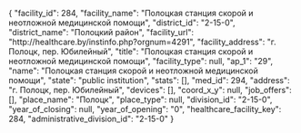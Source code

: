 {
    "facility_id": 284,
    "facility_name": "Полоцкая станция скорой и неотложной медицинской помощи",
    "district_id": "2-15-0",
    "district_name": "Полоцкий район",
    "facility_url": "http:\/\/healthcare.by\/instinfo.php?orgnum=4291",
    "facility_address": "г. Полоцк, пер. Юбилейный",
    "title": "Полоцкая станция скорой и неотложной медицинской помощи",
    "facility_type": null,
    "ap_1": "29",
    "name": "Полоцкая станция скорой и неотложной медицинской помощи",
    "state": "public institution",
    "stats": [],
    "med_id": 294,
    "address": "г. Полоцк, пер. Юбилейный",
    "devices": [],
    "coord_x_y": null,
    "job_offers": [],
    "place_name": "Полоцк",
    "place_type": null,
    "division_id": "2-15-0",
    "year_of_closing": null,
    "year_of_opening": "0",
    "healthcare_facility_key": 284,
    "administrative_division_id": "2-15-0"
}